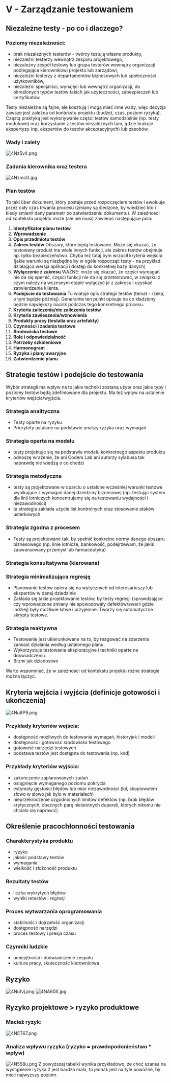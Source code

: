 # V - Zarządzanie testowaniem

## Niezależne testy - po co i dlaczego?

### Poziomy niezależności:

- brak niezależnych testerów - twórcy testują własne produkty,
- niezależni testerzy wewnątrz zespołu projektowego,
- niezależny zespół testowy lub grupa testerów wewnątrz organizacji podlegająca kierownikowi projektu lub zarządowi,
- niezależni testerzy z departamentów biznesowych lub społeczności użytkowników,
- niezależni specjaliści, wynajęci lub wewnątrz organizacji, do określonych typów testów takich jak użyteczności, zabezpieczeń lub certyfikatów

Testy niezależne są fajne, ale kosztują i mogą mieć inne wady, więc decyzja zawsze jest zależna od  kontekstu projektu (budżet, czas, poziom ryzyka). Częstą praktyką jest wykonywanie części testów samodzielnie (np. testy modułowe) oraz korzystanie z testów niezależnych tam, gdzie brakuje ekspertyzy (np. ekspertów do testów akceptacyjnych) lub zasobów.

### Wady i zalety

![4Nz5v4.png](https://iili.io/4Nz5v4.png)

### Zadania kierownika oraz testera

![4NzmcG.jpg](https://iili.io/4NzmcG.jpg)

### Plan testów

To taki über dokument, który postaje przed rozpoczęciem testów i ewoluuje przez cały czas trwania procesu (zmiany są śledzone, by wiedzieć kto i kiedy zmienił dany parametr po zatwierdzeniu dokumentu). W zależności od kontekstu projektu może (ale nie musi) zawierać następujące pola:

1. **Identyfikator planu testów**
2. **Wprowadzenie**
3. **Opis przedmiotu testów**
4. **Zakres testów**
   Obszary, które będą testowane. Może się okazać, że testowany produkt ma wiele innych funkcji, ale zakres testów obejmuje np. tylko bezpieczeństwo.
   Chyba też tutaj bym wrzucił kryteria wejścia (jakie warunki są niezbędne by w ogóle rozpocząć testy - na przykład działająca wersja aplikacji i dostęp do konkretnej bazy danych)
5. **Wyłączenie z zakresu**
   WAŻNE: może się okazać, że części wymagań nie da się spełnić, części funkcji nie da się przetestować, w związku z czym należy na wczesnym etapie wyłączyć je z zakresu i uzyskać zatwierdzenie klienta.
6. **Podejście do testowania**
   Tu wlatuje opis strategii testów (temat - rzeka, o tym będzie później). Generalnie ten punkt opisuje na co kładziony będzie największy nacisk podczas tego konkretnego procesu.
7. **Kryteria zaliczenia/nie zaliczenia testów**
8. **Kryteria zawieszenia/wznowienia**
9. **Produkty pracy (testalia oraz artefakty)**
10. **Czynności i zadania testowe**
11. **Środowiska testowe**
12. **Role i odpowiedzialność**
13. **Potrzeby szkoleniowe**
14. **Harmonogram**
15. **Ryzyka i plany awaryjne**
16. **Zatwierdzenie planu**

## Strategie testów i podejście do testowania

Wybór strategii ma wpływ na to jakie techniki zostaną użyte oraz jakie typy i poziomy testów będą zdefiniowane dla projektu. Ma też wpływ na ustalenie kryteriów wejścia/wyjścia.

### Strategia analityczna

- Testy oparte na ryzyku
- Priorytety ustalane na podstawie analizy ryzyka oraz wymagań

### Strategia oparta na modelu

- testy projektuje się na podstawie modelu konkretnego aspektu produktu
- odnoszę wrażenie, że ani Coders Lab ani autorzy sylabusa tak naprawdę nie wiedzą o co chodzi

### Strategia metodyczna

- testy są projektowane w oparciu o ustalone wcześniej warunki testowe wynikające z wymagań danej dziedziny biznesowej (np. testując system dla linii lotniczych koncentrujemy się na testowaniu wydajności i niezawodności)
- ta strategia zakłada użycie list kontrolnych oraz stosowanie ataków usterkowych

### Strategia zgodna z procesem

- Testy są projektowane tak, by spełnić konkretne normy danego obszaru biznesowego (np. linie lotnicze, bankowość, podejrzewam, że jakiś zaawansowany przemysł lub farmaceutyka)

### Strategia konsultatywna (kierowana)

### Strategia minimalizująca regresję

- Planowanie testów opiera się na wytycznych od interesariuszy lub ekspertów w danej dziedzinie
- Zakłada się takie projektowanie testów, by testy regresji (sprawdzające czy wprowadzone zmiany nie spowodowały defektów/awarii gdzie indziej) były możliwie łatwe i przyjemne. Tworzy się automatyczne skrypty testowe.

### Strategia reaktywna

- Testowanie jest ukierunkowane na to, by reagować na zdarzenia zamiast działania według ustalonego planu.
- Wykorzystuje testowanie eksploracyjne i techniki oparte na doświadczeniu
- Brzmi jak dziadostwo

Warto wspomnieć, że w zależności od kontekstu projektu różne strategie można łączyć.

## Kryteria wejścia i wyjścia (definicje gotowości i ukończenia)

![4Nu8P9.png](https://iili.io/4Nu8P9.png)

### Przykłady kryteriów wejścia:

- dostępność możliwych do testowania wymagań, historyjek i modeli
- dostępność i gotowość środowiska testowego
- gotowość narzędzi testowych
- podstawa testów jest dostępna do testowania (np. kod)

### Przykłady kryteriów wyjścia:

- zakończenie zaplanowanych zadań
- osiągnięcie wymaganego poziomu pokrycia
- estymaty gęstości błędów lub miar niezawodności (lol, skopiowałem słowo w słowo jak bylo w materiałach)
- nieprzekroczenie uzgodnionych limitów defektów (np. brak błędów krytycznych, obecnych parę nieistotnych dupereli, których nikomu nie chciało się naprawić)

## Określenie pracochłonności testowania

### Charakterystyka produktu

- ryzyko
- jakość podstawy testów
- wymagania
- wielkość i złożoność produktu

### Rezultaty testów

- liczba wykrytych błędów
- wyniki retestów i regresji

### Proces wytwarzania oprogramowania

- stabilność i dojrzałość organizacji
- dostępność narzędzi
- proces testowy i presja czasu

### Czynniki ludzkie

- umiejętności i doświadczenie zespołu
- kultura pracy, skuteczność kierownictwa

## Ryzyko

![4Nufvj.png](https://iili.io/4Nufvj.png)
![4NA60X.jpg](https://iili.io/4NA60X.jpg)

## Ryzyko projektowe > ryzyko produktowe

### Macież ryzyk:

![4N5T67.png](https://iili.io/4N5T67.png)

### Analiza wpływu ryzyka (ryzyko = prawdopodonieństwo * wpływ)

![4N558u.png](https://iili.io/4N558u.png)
Z powyższej tabelki wynika przykładowo, że choć szansa na wystąpienie ryzyka 2 jest bardzo mała, to jednak jest na tyle poważne, by mieć najwyższy poziom.
